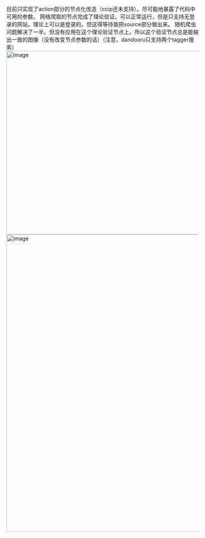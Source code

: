 目前只实现了action部分的节点化改造（ccip还未支持）。尽可能地暴露了代码中可用的参数。
网络爬取的节点完成了理论验证。可以正常运行，但是只支持无登录的网站。理论上可以是登录的，但这得等待我把source部分做出来。
随机爬虫问题解决了一半。但没有应用在这个理论验证节点上。所以这个验证节点总是能输出一致的图像（没有改变节点参数的话）（注意，dandooru只支持两个tagger搜索）
<img width="889" height="480" alt="image" src="https://github.com/user-attachments/assets/87c07113-e6dc-4d1e-86e9-e23f12f314a2" />
<img width="1120" height="777" alt="image" src="https://github.com/user-attachments/assets/2e81e393-d0aa-4701-b42c-ec5300c1d2b4" />
